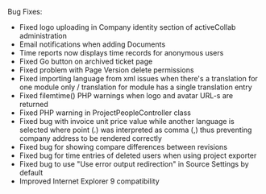 Bug Fixes:

* Fixed logo uploading in Company identity section of activeCollab administration
* Email notifications when adding Documents
* Time reports now displays time records for anonymous users
* Fixed Go button on archived ticket page
* Fixed problem with Page Version delete permissions
* Fixed importing language from xml issues when there's a translation for one module only / translation for module has a single translation entry
* Fixed filemtime() PHP warnings when logo and avatar URL-s are returned
* Fixed PHP warning in ProjectPeopleController class
* Fixed bug with invoice unit price value while another language is selected where point (.) was interpreted as comma (,) thus preventing company address to be rendered correctly
* Fixed bug for showing compare differences between revisions
* Fixed bug for time entries of deleted users when using project exporter
* Fixed bug to use "Use error output redirection" in Source Settings by default
* Improved Internet Explorer 9 compatibility